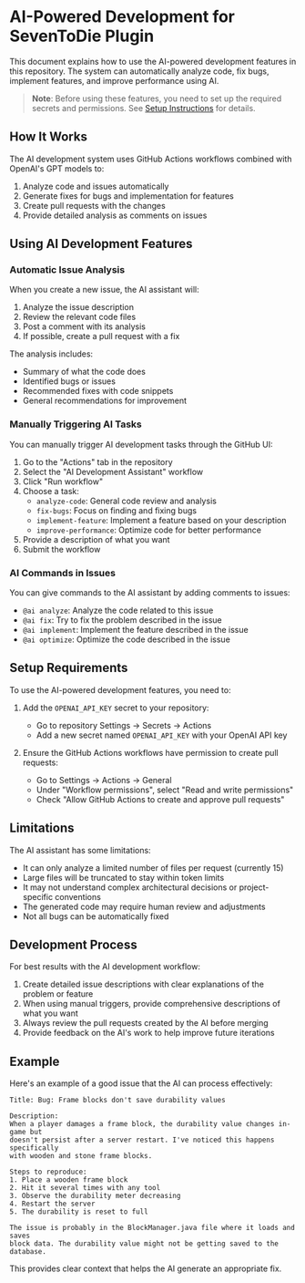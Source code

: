 # AI-Powered Development for SevenToDie Plugin

This document explains how to use the AI-powered development features in this repository. The system can automatically analyze code, fix bugs, implement features, and improve performance using AI.

> **Note**: Before using these features, you need to set up the required secrets and permissions. See [Setup Instructions](.github/SETUP_AI_DEVELOPMENT.md) for details.

## How It Works

The AI development system uses GitHub Actions workflows combined with OpenAI's GPT models to:

1. Analyze code and issues automatically
2. Generate fixes for bugs and implementation for features
3. Create pull requests with the changes
4. Provide detailed analysis as comments on issues

## Using AI Development Features

### Automatic Issue Analysis

When you create a new issue, the AI assistant will:

1. Analyze the issue description
2. Review the relevant code files
3. Post a comment with its analysis
4. If possible, create a pull request with a fix

The analysis includes:
- Summary of what the code does
- Identified bugs or issues
- Recommended fixes with code snippets
- General recommendations for improvement

### Manually Triggering AI Tasks

You can manually trigger AI development tasks through the GitHub UI:

1. Go to the "Actions" tab in the repository
2. Select the "AI Development Assistant" workflow
3. Click "Run workflow"
4. Choose a task:
   - `analyze-code`: General code review and analysis
   - `fix-bugs`: Focus on finding and fixing bugs
   - `implement-feature`: Implement a feature based on your description
   - `improve-performance`: Optimize code for better performance
5. Provide a description of what you want
6. Submit the workflow

### AI Commands in Issues

You can give commands to the AI assistant by adding comments to issues:

- `@ai analyze`: Analyze the code related to this issue
- `@ai fix`: Try to fix the problem described in the issue
- `@ai implement`: Implement the feature described in the issue
- `@ai optimize`: Optimize the code described in the issue

## Setup Requirements

To use the AI-powered development features, you need to:

1. Add the `OPENAI_API_KEY` secret to your repository:
   - Go to repository Settings → Secrets → Actions
   - Add a new secret named `OPENAI_API_KEY` with your OpenAI API key

2. Ensure the GitHub Actions workflows have permission to create pull requests:
   - Go to Settings → Actions → General
   - Under "Workflow permissions", select "Read and write permissions"
   - Check "Allow GitHub Actions to create and approve pull requests"

## Limitations

The AI assistant has some limitations:

- It can only analyze a limited number of files per request (currently 15)
- Large files will be truncated to stay within token limits
- It may not understand complex architectural decisions or project-specific conventions
- The generated code may require human review and adjustments
- Not all bugs can be automatically fixed

## Development Process

For best results with the AI development workflow:

1. Create detailed issue descriptions with clear explanations of the problem or feature
2. When using manual triggers, provide comprehensive descriptions of what you want
3. Always review the pull requests created by the AI before merging
4. Provide feedback on the AI's work to help improve future iterations

## Example

Here's an example of a good issue that the AI can process effectively:

```
Title: Bug: Frame blocks don't save durability values

Description:
When a player damages a frame block, the durability value changes in-game but
doesn't persist after a server restart. I've noticed this happens specifically
with wooden and stone frame blocks.

Steps to reproduce:
1. Place a wooden frame block
2. Hit it several times with any tool
3. Observe the durability meter decreasing
4. Restart the server
5. The durability is reset to full

The issue is probably in the BlockManager.java file where it loads and saves
block data. The durability value might not be getting saved to the database.
```

This provides clear context that helps the AI generate an appropriate fix.